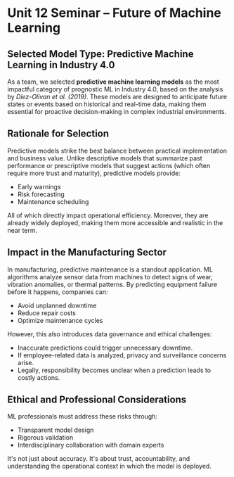 # Unit 12 Seminar – Future of Machine Learning

## Selected Model Type: Predictive Machine Learning in Industry 4.0

As a team, we selected **predictive machine learning models** as the most impactful category of prognostic ML in Industry 4.0, based on the analysis by *Diez-Olivan et al. (2019)*. These models are designed to anticipate future states or events based on historical and real-time data, making them essential for proactive decision-making in complex industrial environments.

## Rationale for Selection

Predictive models strike the best balance between practical implementation and business value. Unlike descriptive models that summarize past performance or prescriptive models that suggest actions (which often require more trust and maturity), predictive models provide:

- Early warnings
- Risk forecasting
- Maintenance scheduling

All of which directly impact operational efficiency. Moreover, they are already widely deployed, making them more accessible and realistic in the near term.

## Impact in the Manufacturing Sector

In manufacturing, predictive maintenance is a standout application. ML algorithms analyze sensor data from machines to detect signs of wear, vibration anomalies, or thermal patterns. By predicting equipment failure before it happens, companies can:

- Avoid unplanned downtime
- Reduce repair costs
- Optimize maintenance cycles

However, this also introduces data governance and ethical challenges:
- Inaccurate predictions could trigger unnecessary downtime.
- If employee-related data is analyzed, privacy and surveillance concerns arise.
- Legally, responsibility becomes unclear when a prediction leads to costly actions.

## Ethical and Professional Considerations

ML professionals must address these risks through:
- Transparent model design
- Rigorous validation
- Interdisciplinary collaboration with domain experts

It's not just about accuracy. It's about trust, accountability, and understanding the operational context in which the model is deployed. 